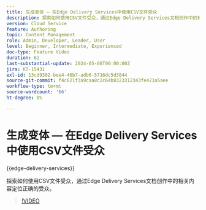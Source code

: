 ```yaml
---
title: 生成变体 — 在Edge Delivery Services中使用CSV文件受众
description: 探索如何使用CSV文件受众，通过Edge Delivery Services文档创作中的相关内容定位正确的受众。
version: Cloud Service
feature: Authoring
topic: Content Management
role: Admin, Developer, Leader, User
level: Beginner, Intermediate, Experienced
doc-type: Feature Video
duration: 62
last-substantial-update: 2024-05-08T00:00:00Z
jira: KT-15431
exl-id: 13cd9302-bee4-46b7-adb6-5716dc5d3844
source-git-commit: f4c621f3a9caa8c2c64b8323312343fe421a5aee
workflow-type: tm+mt
source-wordcount: '66'
ht-degree: 0%

---
```


# 生成变体 — 在Edge Delivery Services中使用CSV文件受众

{{edge-delivery-services}}

探索如何使用CSV文件受众，通过Edge Delivery Services文档创作中的相关内容定位正确的受众。

>[!VIDEO](https://video.tv.adobe.com/v/3428793/?learn=on)
